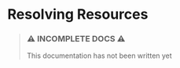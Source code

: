 Resolving Resources
======================

> ### ⚠ INCOMPLETE DOCS ⚠
> This documentation has not been written yet
